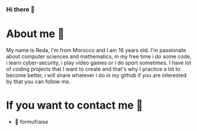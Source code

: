 ### Hi there 👋

# About me 🎯
My name is Reda, I'm from Morocco and I am 16 years old.
I'm passionate about computer sciences and mathematics, in my free time i do some code, i learn cyber-security, i play video games or i do sport sometimes.
I have lot of coding projects that I want to create and that's why I practice a lot to become better, i will share whatever i do in my github if you are interested by that you can follow me.

# If you want to contact me 🎯
- 🎈 formufraise
